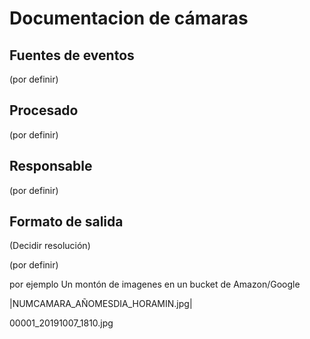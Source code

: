 # Documentacion de cámaras

## Fuentes de eventos
(por definir)

## Procesado
(por definir)

## Responsable
(por definir)

## Formato de salida

(Decidir resolución)

(por definir)

por ejemplo
Un montón de imagenes en un bucket de Amazon/Google

|NUMCAMARA_AÑOMESDIA_HORAMIN.jpg| 

00001_20191007_1810.jpg
